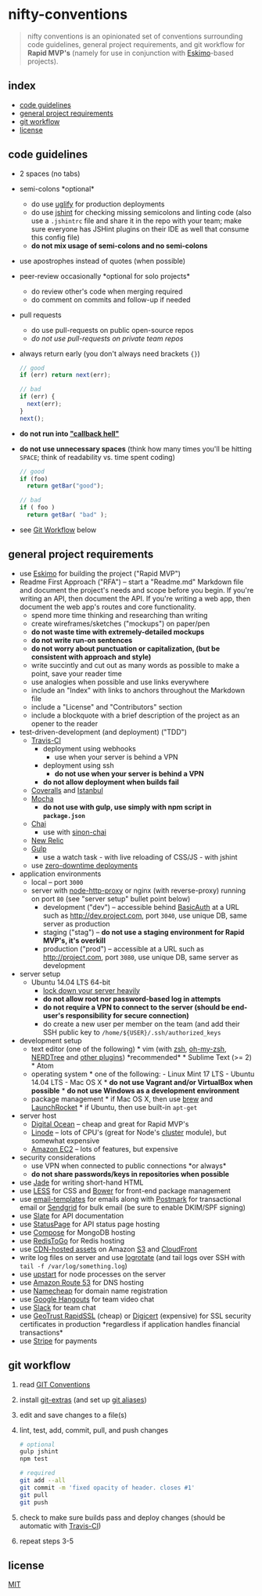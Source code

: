 
# nifty-conventions

> nifty conventions is an opinionated set of conventions surrounding code guidelines, general project requirements, and git workflow for **Rapid MVP's** (namely for use in conjunction with [Eskimo][eskimo]-based projects).


## index

* [code guidelines](#code-guidelines)
* [general project requirements](#general-project-requirements)
* [git workflow](#git-workflow)
* [license](#license)


## code guidelines

* 2 spaces (no tabs)
* semi-colons \*optional\*
  - do use [uglify][uglify] for production deployments
  - do use [jshint][jshint] for checking missing semicolons and linting code (also use a `.jshintrc` file and share it in the repo with your team; make sure everyone has JSHint plugins on their IDE as well that consume this config file)
  - **do not mix usage of semi-colons and no semi-colons**
* use apostrophes instead of quotes (when possible)
* peer-review occasionally \*optional for solo projects\*
  - do review other's code when merging required
  - do comment on commits and follow-up if needed
* pull requests
  - do use pull-requests on public open-source repos
  - _do not use pull-requests on private team repos_
* always return early (you don't always need brackets `{}`)

    ```js
    // good
    if (err) return next(err);

    // bad
    if (err) {
      next(err);
    }
    next();

    ```
* **do not run into ["callback hell"][callback-hell]**
* **do not use unnecessary spaces** (think how many times you'll be hitting `SPACE`; think of readability vs. time spent coding)

    ```js
    // good
    if (foo)
      return getBar("good");

    // bad
    if ( foo )
      return getBar( "bad" );

    ```

* see [Git Workflow](#git-workflow) below


## general project requirements

* use [Eskimo][eskimo] for building the project ("Rapid MVP")
* Readme First Approach ("RFA") &ndash; start a "Readme.md" Markdown file and document the project's needs and scope before you begin.  If you're writing an API, then document the API.  If you're writing a web app, then document the web app's routes and core functionality.
  - spend more time thinking and researching than writing
  - create wireframes/sketches ("mockups") on paper/pen
  - **do not waste time with extremely-detailed mockups**
  - **do not write run-on sentences**
  - **do not worry about punctuation or capitalization, (but be consistent with approach and style)**
  - write succintly and cut out as many words as possible to make a point, save your reader time
  - use analogies when possible and use links everywhere
  - include an "Index" with links to anchors throughout the Markdown file
  - include a "License" and "Contributors" section
  - include a blockquote with a brief description of the project as an opener to the reader
* test-driven-development (and deployment) ("TDD")
  - [Travis-CI][travis-ci]
      * deployment using webhooks
          - use when your server is behind a VPN
      * deployment using ssh
          - **do not use when your server is behind a VPN**
      * **do not allow deployment when builds fail**
  - [Coveralls][coveralls] and [Istanbul][istanbul]
  - [Mocha][mocha]
      * **do not use with gulp, use simply with npm script in `package.json`**
  - [Chai][chai]
      * use with [sinon-chai][sinon-chai]
  - [New Relic][new-relic]
  - [Gulp][gulp]
      * use a watch task
            - with live reloading of CSS/JS
            - with jshint
  - use [zero-downtime deployments][zero-downtime]
* application environments
  - local &ndash; port `3000`
  - server with [node-http-proxy][node-http-proxy] or nginx (with reverse-proxy) running on port `80` (see "server setup" bullet point below)
      * development ("dev") &ndash; accessible behind [BasicAuth][basic-auth] at a URL such as <http://dev.project.com>, port `3040`, use unique DB, same server as production
      * staging ("stag") &ndash; **do not use a staging environment for Rapid MVP's, it's overkill**
      * production ("prod") &ndash; accessible at a URL such as <http://project.com>, port `3080`, use unique DB, same server as development
* server setup
  - Ubuntu 14.04 LTS 64-bit
      * [lock down your server heavily][ubuntu-security]
      * **do not allow root nor password-based log in attempts**
      * **do not require a VPN to connect to the server (should be end-user's responsibility for secure connection)**
      * do create a new user per member on the team (and add their SSH public key to `/home/${USER}/.ssh/authorized_keys`
* development setup
  - text editor (one of the following)
        * vim (with [zsh][zsh], [oh-my-zsh][oh-my-zsh], [NERDTree][nerdtree] and [other plugins][my-vim-setup]) \*recommended\*
        * Sublime Text (>= 2)
        * Atom
  - operating system
        * one of the following:
            - Linux Mint 17 LTS
            - Ubuntu 14.04 LTS
            - Mac OS X
        * **do not use Vagrant and/or VirtualBox when possible**
        * **do not use Windows as a development environment**
  - package management
        * if Mac OS X, then use [brew][brew] and [LaunchRocket][launch-rocket]
        * if Ubuntu, then use built-in `apt-get`
* server host
  - [Digital Ocean][digital-ocean] &ndash; cheap and great for Rapid MVP's
  - [Linode][linode] &ndash; lots of CPU's (great for Node's [cluster][cluster] module), but somewhat expensive
  - [Amazon EC2][amazon-ec2] &ndash; lots of features, but expensive
* security considerations
  - use VPN when connected to public connections \*or always\*
  - **do not share passwords/keys in repositories when possible**
* use [Jade][jade] for writing short-hand HTML
* use [LESS][less] for CSS and [Bower][bower] for front-end package management
* use [email-templates][email-templates] for emails along with [Postmark][postmark] for transactional email or [Sendgrid][sendgrid] for bulk email (be sure to enable DKIM/SPF signing)
* use [Slate][slate] for API documentation
* use [StatusPage][status-page] for API status page hosting
* use [Compose][compose] for MongoDB hosting
* use [RedisToGo][redis-to-go] for Redis hosting
* use [CDN-hosted assets][cdn-hosted-assets] on Amazon [S3][amazon-s3] and [CloudFront][amazon-cloudfront]
* write log files on server and use [logrotate][logrotate] (and tail logs over SSH with `tail -f /var/log/something.log`)
* use [upstart][upstart] for node processes on the server
* use [Amazon Route 53][amazon-route-53] for DNS hosting
* use [Namecheap][namecheap] for domain name registration
* use [Google Hangouts][google-hangouts] for team video chat
* use [Slack][slack] for team chat
* use [GeoTrust RapidSSL][geotrust] (cheap) or [Digicert][digicert] (expensive) for SSL security certificates in production \*regardless if application handles financial transactions\*
* use [Stripe][stripe] for payments


## git workflow

1. read [GIT Conventions][git-conventions]

2. install [git-extras][git-extras] (and set up [git aliases][git-aliases])

3. edit and save changes to a file(s)

4. lint, test, add, commit, pull, and push changes

    ```bash
    # optional
    gulp jshint
    npm test

    # required
    git add --all
    git commit -m 'fixed opacity of header. closes #1'
    git pull
    git push
    ```

5. check to make sure builds pass and deploy changes (should be automatic with [Travis-CI][travis-ci])

6. repeat steps 3-5


## license

[MIT](LICENSE)


[git-aliases]: http://tjholowaychuk.tumblr.com/post/26904939933/git-extras-introduction-screencast
[git-conventions]: https://medium.com/code-adventures/git-conventions-a940ee20862d
[git-extras]: https://github.com/visionmedia/git-extras
[callback-hell]: http://callbackhell.com/
[uglify]: https://github.com/terinjokes/gulp-uglify
[jshint]: https://github.com/spenceralger/gulp-jshint
[jade]: http://jade-lang.com
[less]: http://lesscss.org/
[email-templates]: https://github.com/niftylettuce/node-email-templates
[postmark]: https://postmarkapp.com/
[sendgrid]: https://sendgrid.com/
[digital-ocean]: http://digitalocean.com
[linode]: http://linode.com
[amazon-ec2]: https://aws.amazon.com/ec2/
[cluster]: http://nodejs.org/api/cluster.html
[namecheap]: http://namecheap.com
[google-hangouts]: https://plus.google.com
[amazon-s3]: https://aws.amazon.com/s3/
[stripe]: http://stripe.com
[digicert]: http://digicert.com
[slack]: http://slack.com
[amazon-route-53]: https://aws.amazon.com/route53/
[amazon-cloudfront]: https://aws.amazon.com/cloudfront/
[node-http-proxy]: https://github.com/nodejitsu/node-http-proxy
[status-page]: http://statuspage.io
[logrotate]: http://linuxcommand.org/man_pages/logrotate8.html
[cdn-hosted-assets]: https://github.com/niftylettuce/eskimo/tree/master/examples/cdn-hosted-assets
[compose]: http://compose.io
[redis-to-go]: https://redistogo.com
[slate]: https://github.com/tripit/slate
[new-relic]: http://newrelic.com
[zero-downtime]: https://github.com/niftylettuce/eskimo/tree/master/examples/zero-downtime-reloads
[brew]: http://brew.sh
[upstart]: http://upstart.ubuntu.com/
[launch-rocket]: https://github.com/jimbojsb/launchrocket
[nerdtree]: https://github.com/scrooloose/nerdtree
[my-vim-setup]: https://github.com/niftylettuce/.vim
[zsh]: http://www.zsh.org/
[oh-my-zsh]: https://github.com/robbyrussell/oh-my-zsh
[eskimo]: http://eskimo.io
[travis-ci]: http://travis-ci.org
[coveralls]: https://coveralls.io
[istanbul]: https://gotwarlost.github.io/istanbul/
[mocha]: https://visionmedia.github.io/mocha/
[chai]: http://chaijs.com/
[sinon-chai]: https://github.com/domenic/sinon-chai
[ubuntu-security]: https://github.com/niftylettuce/amazon-ec2-node-stack#ubuntu-security-configuration
[basic-auth]: http://todo.com
[gulp]: http://gulpjs.com/
[bower]: http://bower.io/
[geotrust]: https://www.namecheap.com/security/ssl-certificates/rapidssl/rapidssl.aspx
